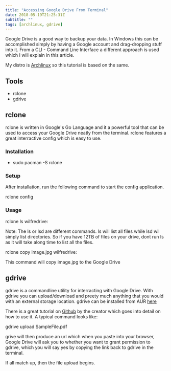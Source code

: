 ```yaml
---
title: "Accessing Google Drive From Terminal"
date: 2018-05-19T21:25:31Z
subtitle: ""
tags: [archlinux, gdrive]
---
```

Google Drive is a good way to backup your data. In Windows this can be accomplished simply by having a Google account and drag-dropping stuff into it. From a CLI - Command Line Interface a different approach is used which I will explain in this article.

My distro is [Archlinux]() so this tutorial is based on the same.

## Tools
* rclone
* gdrive

## rclone
rclone is written in Google's Go Language and it a powerful tool that can be used to access your Google Drive neatly from the terminal. rclone features a great interractive config which is easy to use.

### Installation
* sudo pacman -S rclone

### Setup
After installation, run the following command to start the config application.

rclone config
### Usage

rclone ls wilfredrive:

Note: The ls or lsd are different commands. ls will list all files while lsd wil simply list directories. So if you have 12TB of files on your drive, dont run ls as it will take along time to list all the files.

rclone copy image.jpg wilfredrive:

This command will copy image.jpg to the Google Drive

## gdrive
gdrive is a commandline utility for interracting with Google Drive. With gdrive you can upload/download and preety much anything that you would with an external storage location. gdrive can be installed from AUR [here]() 

There is a great tutorial on [Github]() by the creator which goes into detail on how to use it. A typical command looks like:

gdrive upload SampleFile.pdf

grive will then produce an url which when you paste into your browser, Google Drive will ask you to whether you want to grant permission to gdrive, which you will say yes by copying the link back to gdrive in the terminal.

If all match up, then the file upload begins.
